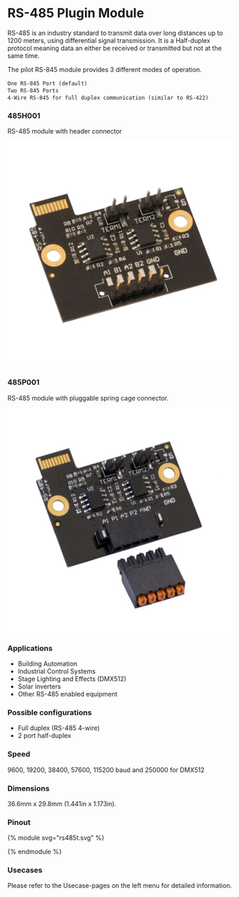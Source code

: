 # RS-485 Plugin Module

RS-485 is an industry standard to transmit data over long distances up to 1200 meters, using differential signal transmission.
It is a Half-duplex protocol meaning data an either be received or transmitted but not at the same time.

The pilot RS-845 module provides 3 different modes of operation.

    One RS-845 Port (default)
    Two RS-845 Ports 
    4-Wire RS-845 for full duplex communication (similar to RS-422)

### 485H001

RS-485 module with header connector

![alt text](/images/RS-485/485H001.png "RS-485 with header connector")




### 485P001

RS-485 module with pluggable spring cage connector.

![alt text](/images/RS-485/485P001.png "RS-485 with pluggable spring cage connector")




### Applications

- Building Automation
- Industrial Control Systems
- Stage Lighting and Effects (DMX512)
- Solar inverters
- Other RS-485 enabled equipment



### Possible configurations 

- Full duplex (RS-485 4-wire)
- 2 port half-duplex




### Speed 

9600, 19200, 38400, 57600, 115200 baud and 250000 for DMX512




### Dimensions

36.6mm x 29.8mm (1.441in x 1.173in).




### Pinout
{% module svg="rs485t.svg" %}
<script>

var pin_default_desc = 'Output pin. Maximum current: 350mA. When all outputs are on simultanously, a current limit of 100mA should be respected.'

var pins = {
    "1": {title: 'A1', description: {
         default:  "A1 Pin 1 of Pair 1",
         twoport: "A1 Pin 1 of Pair 1" 
         
         }},
    "2": {title: 'B1', description: {
         default:  "B1 Pin 2 of Pair 1",
         twoport: "B1 Pin 2 of Pair 1",
         }},    
    "3": {title: 'A2', description: {
         default:  "Not in use",
         twoport: "A2 Pin 1 of Pair 2",
         }},
    "4": {title: 'B2', description: {
         default:  "Not in use",
         twoport:  "B2 Pin 2 of Pair 2", 
         }},
    "5": {title: 'GND', description: {
          default: 'Ground'
    }}

    



};

var selectedconfiggroup = null

var configurations = {
                external: {
                    title: 'Configurations',
                    default: { title: 'Standard', shortdesc: 'One RS-485 Port', settings: [] },
                    twoport: { title: '2 Ports',  shortdesc: 'Two RS-485 Ports', settings: []},
                }
            }
</script>
{% endmodule %}


### Usecases    
Please refer to the Usecase-pages on the left menu for detailed information.